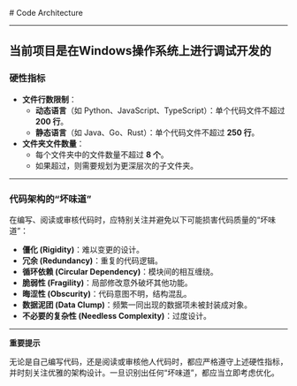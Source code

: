 \# Code Architecture

------

## 当前项目是在Windows操作系统上进行调试开发的

### **硬性指标**



- **文件行数限制**：
  - **动态语言**（如 Python、JavaScript、TypeScript）：单个代码文件不超过 **200 行**。
  - **静态语言**（如 Java、Go、Rust）：单个代码文件不超过 **250 行**。
- **文件夹文件数量**：
  - 每个文件夹中的文件数量不超过 **8 个**。
  - 如果超过，则需要规划为更深层次的子文件夹。

------



### **代码架构的“坏味道”**



在编写、阅读或审核代码时，应特别关注并避免以下可能损害代码质量的“坏味道”：

- **僵化 (Rigidity)**：难以变更的设计。
- **冗余 (Redundancy)**：重复的代码逻辑。
- **循环依赖 (Circular Dependency)**：模块间的相互缠绕。
- **脆弱性 (Fragility)**：局部修改意外破坏其他功能。
- **晦涩性 (Obscurity)**：代码意图不明，结构混乱。
- **数据泥团 (Data Clump)**：频繁一同出现的数据项未被封装成对象。
- **不必要的复杂性 (Needless Complexity)**：过度设计。

------

**重要提示**

无论是自己编写代码，还是阅读或审核他人代码时，都应严格遵守上述硬性指标，并时刻关注优雅的架构设计。一旦识别出任何“坏味道”，都应当立即考虑优化。